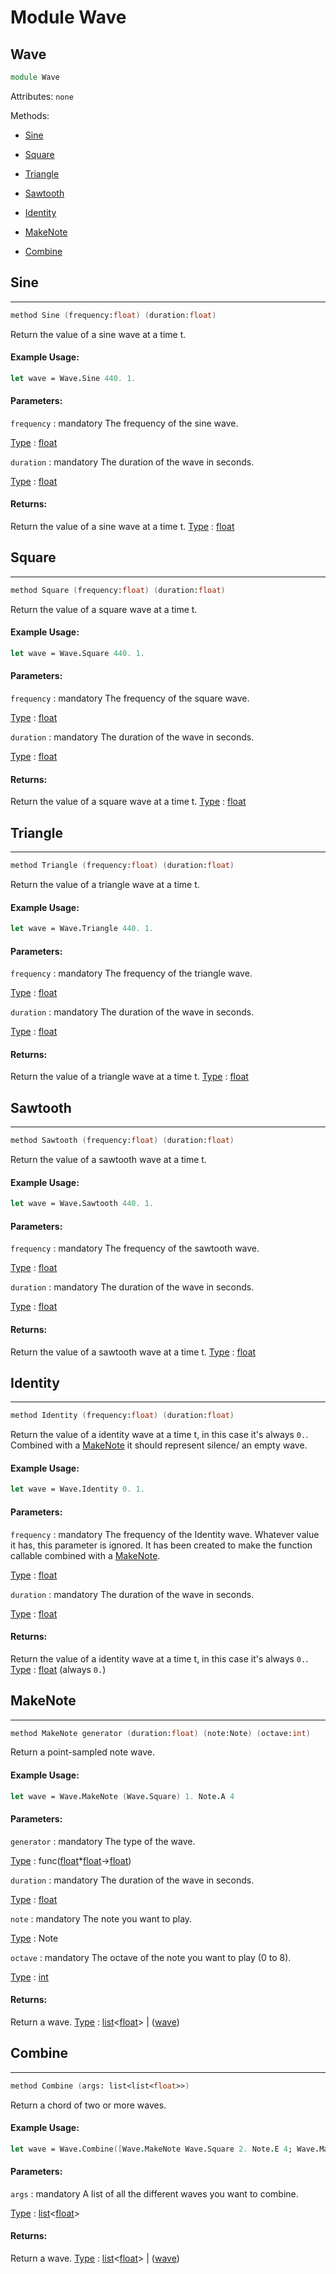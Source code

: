 # Module Wave

## Wave
```fsharp
module Wave
```
Attributes:
`none`

Methods:
- [Sine](#sine)
- [Square](#square)
- [Triangle](#triangle)
- [Sawtooth](#sawtooth)
- [Identity](#identity)

- [MakeNote](#makenote)
- [Combine](#combine)

## Sine
---
```fsharp
method Sine (frequency:float) (duration:float)
```
Return the value of a sine wave at a time t.

#### Example Usage:
```fsharp
let wave = Wave.Sine 440. 1.
```

#### Parameters:

`frequency` : mandatory
The frequency of the sine wave.

<ins>Type</ins> : [float](https://docs.microsoft.com/en-us/dotnet/api/system.double?view=net-6.0)

`duration` : mandatory
The duration of the wave in seconds.

<ins>Type</ins> : [float](https://docs.microsoft.com/en-us/dotnet/api/system.double?view=net-6.0)

#### Returns:
Return the value of a sine wave at a time t.
<ins>Type</ins> : [float](https://docs.microsoft.com/en-us/dotnet/api/system.double?view=net-6.0)

## Square
---
```fsharp
method Square (frequency:float) (duration:float)
```

Return the value of a square wave at a time t.

#### Example Usage:
```fsharp
let wave = Wave.Square 440. 1.
```

#### Parameters:

`frequency` : mandatory
The frequency of the square wave.

<ins>Type</ins> : [float](https://docs.microsoft.com/en-us/dotnet/api/system.double?view=net-6.0)

`duration` : mandatory
The duration of the wave in seconds.

<ins>Type</ins> : [float](https://docs.microsoft.com/en-us/dotnet/api/system.double?view=net-6.0)

#### Returns:
Return the value of a square wave at a time t.
<ins>Type</ins> : [float](https://docs.microsoft.com/en-us/dotnet/api/system.double?view=net-6.0)

## Triangle
---
```fsharp
method Triangle (frequency:float) (duration:float)
```

Return the value of a triangle wave at a time t.

#### Example Usage:
```fsharp
let wave = Wave.Triangle 440. 1.
```

#### Parameters:

`frequency` : mandatory
The frequency of the triangle wave.

<ins>Type</ins> : [float](https://docs.microsoft.com/en-us/dotnet/api/system.double?view=net-6.0)

`duration` : mandatory
The duration of the wave in seconds.

<ins>Type</ins> : [float](https://docs.microsoft.com/en-us/dotnet/api/system.double?view=net-6.0)

#### Returns:
Return the value of a triangle wave at a time t.
<ins>Type</ins> : [float](https://docs.microsoft.com/en-us/dotnet/api/system.double?view=net-6.0)

## Sawtooth
---
```fsharp
method Sawtooth (frequency:float) (duration:float)
```

Return the value of a sawtooth wave at a time t.

#### Example Usage:
```fsharp
let wave = Wave.Sawtooth 440. 1.
```

#### Parameters:

`frequency` : mandatory
The frequency of the sawtooth wave.

<ins>Type</ins> : [float](https://docs.microsoft.com/en-us/dotnet/api/system.double?view=net-6.0)

`duration` : mandatory
The duration of the wave in seconds.

<ins>Type</ins> : [float](https://docs.microsoft.com/en-us/dotnet/api/system.double?view=net-6.0)

#### Returns:
Return the value of a sawtooth wave at a time t.
<ins>Type</ins> : [float](https://docs.microsoft.com/en-us/dotnet/api/system.double?view=net-6.0)

## Identity
---
```fsharp
method Identity (frequency:float) (duration:float)
```
Return the value of a identity wave at a time t, in this case it's always `0.`. Combined with a [MakeNote](#makenote) it should represent silence/ an empty wave.

#### Example Usage:
```fsharp
let wave = Wave.Identity 0. 1.
```

#### Parameters:

`frequency` : mandatory
The frequency of the Identity wave. Whatever value it has, this parameter is ignored. It has been created to make the function callable combined with a [MakeNote](#makenote).

<ins>Type</ins> : [float](https://docs.microsoft.com/en-us/dotnet/api/system.double?view=net-6.0)

`duration` : mandatory
The duration of the wave in seconds.

<ins>Type</ins> : [float](https://docs.microsoft.com/en-us/dotnet/api/system.double?view=net-6.0)

#### Returns:
Return the value of a identity wave at a time t, in this case it's always `0.`.
<ins>Type</ins> : [float](https://docs.microsoft.com/en-us/dotnet/api/system.double?view=net-6.0) (always `0.`)


## MakeNote
---
```fsharp
method MakeNote generator (duration:float) (note:Note) (octave:int)
```
Return a point-sampled note wave.

#### Example Usage:
```fsharp
let wave = Wave.MakeNote (Wave.Square) 1. Note.A 4
```

#### Parameters:

`generator` : mandatory
The type of the wave.

<ins>Type</ins> : func([float](https://docs.microsoft.com/en-us/dotnet/api/system.double?view=net-6.0)*[float](https://docs.microsoft.com/en-us/dotnet/api/system.double?view=net-6.0)->[float](https://docs.microsoft.com/en-us/dotnet/api/system.double?view=net-6.0))

`duration` : mandatory
The duration of the wave in seconds.

<ins>Type</ins> : [float](https://docs.microsoft.com/en-us/dotnet/api/system.double?view=net-6.0)

`note` : mandatory
The note you want to play.

<ins>Type</ins> : Note

`octave` : mandatory
The octave of the note you want to play (0 to 8).

<ins>Type</ins> : [int](https://docs.microsoft.com/en-us/dotnet/api/system.int16?view=net-6.0)

#### Returns:
Return a wave.
<ins>Type</ins> : [list](https://docs.microsoft.com/en-us/dotnet/api/system.collections.generic.list-1?view=net-6.0)<[float](https://docs.microsoft.com/en-us/dotnet/api/system.double?view=net-6.0)> | ([wave](/ALGOSUP_2022_Project_3_B/audio/wave))

## Combine
---
```fsharp
method Combine (args: list<list<float>>)
```
Return a chord of two or more waves.

#### Example Usage:
```fsharp
let wave = Wave.Combine([Wave.MakeNote Wave.Square 2. Note.E 4; Wave.MakeNote Wave.Square 2. Note.C 4])
```

#### Parameters:

`args` : mandatory
A list of all the different waves you want to combine.

<ins>Type</ins> : [list](https://docs.microsoft.com/en-us/dotnet/api/system.collections.generic.list-1?view=net-6.0)<[float](https://docs.microsoft.com/en-us/dotnet/api/system.double?view=net-6.0)>

#### Returns:
Return a wave.
<ins>Type</ins> : [list](https://docs.microsoft.com/en-us/dotnet/api/system.collections.generic.list-1?view=net-6.0)<[float](https://docs.microsoft.com/en-us/dotnet/api/system.double?view=net-6.0)> | ([wave](/ALGOSUP_2022_Project_3_B/audio/wave))